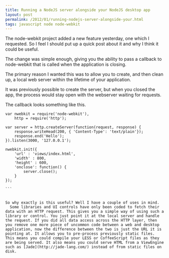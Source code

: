 ```yaml
---
title: Running a NodeJS server alongside your NodeJS desktop app
layout: post
permalink: /2012/01/running-nodejs-server-alongside-your.html
tags: javascript node node-webkit
---
```



The node-webkit project added a new feature yesterday, one which I requested. So I feel I should put up a quick post about it and why I think it could be useful.  
 
The change was simple enough, giving you the ability to pass a callback to node-webkit that is called when the application is closing.  
 
The primary reason I wanted this was to allow you to create, and then clean up, a local web server within the lifetime of your application.  
 
It was previously possible to create the server, but when you closed the app, the process would stay open with the webserver waiting for requests.  
 
The callback looks something like this.  
 

````
var nwebkit = require('node-webkit'),
	http = require('http');

var server = http.createServer(function(request, response) {
	response.writeHead(200, { 'Content-Type': 'text/plain'});
	response.end('Hello');
}).listen(3000, '127.0.0.1');

nwebkit.init({
	'url' : 'views/index.html',
	'width' : 800,
	'height' : 600,
	'onclose': function() {
		server.close();
	}
});

```  
  
 
So why exactly is this useful? Well I have a couple of uses in mind.  
  Some libraries and UI controls have only been coded to fetch their data with an HTTP request. This gives you a simple way of using such a library or control. You just point it at the local server and handle the request. If you did all data access across the HTTP layer, then you remove one more piece of uncommon code between a web and desktop application, now the difference between the two is just the URL it is pointing at. It allows you to pre-process previously static files. This means you could compile your LESS or CoffeeScript files as they are being served. It also means you could serve HTML from a ViewEngine such as [Jade](http://jade-lang.com/) instead of from static files on disk.  